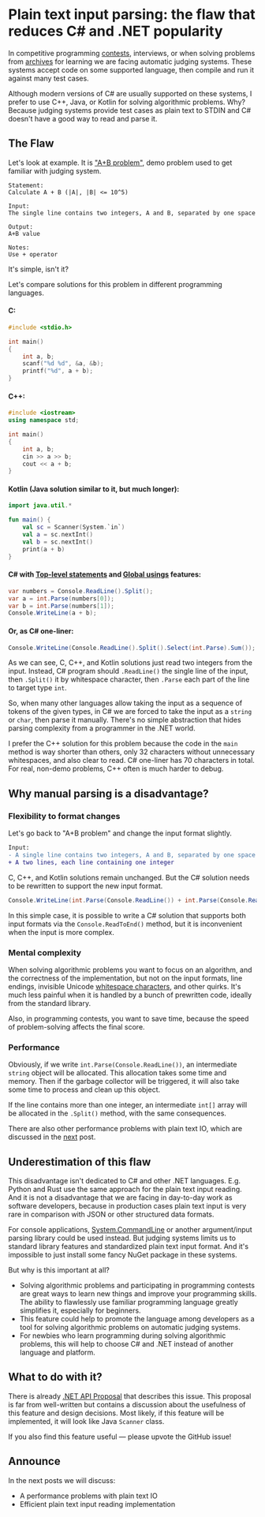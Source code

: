 # Plain text input parsing: the flaw that reduces C# and .NET popularity

In competitive programming [contests](https://codeforces.com), interviews, or when solving problems from [archives](https://timus.online/?locale=en) for learning we are facing automatic judging systems. These systems accept code on some supported language, then compile and run it against many test cases.

Although modern versions of C# are usually supported on these systems, I prefer to use C++, Java, or Kotlin for solving algorithmic problems. Why? Because judging systems provide test cases as plain text to STDIN and C# doesn't have a good way to read and parse it.

## The Flaw

Let's look at example. It is ["A+B problem"](https://timus.online/problem.aspx?space=1&num=1000&locale=en), demo problem used to get familiar with judging system.
```plain
Statement:
Calculate A + B (|A|, |B| <= 10^5)

Input:
The single line contains two integers, A and B, separated by one space

Output:
A+B value

Notes:
Use + operator
```

It's simple, isn't it?

Let's compare solutions for this problem in different programming languages.

#### C:
```c
#include <stdio.h>

int main()
{
    int a, b;
    scanf("%d %d", &a, &b);
    printf("%d", a + b);
}
```

#### C++:
```c++
#include <iostream>
using namespace std;

int main()
{
    int a, b;
    cin >> a >> b;
    cout << a + b;
}
```

#### Kotlin (Java solution similar to it, but much longer):
```kt
import java.util.*

fun main() {
    val sc = Scanner(System.`in`)
    val a = sc.nextInt()
    val b = sc.nextInt()
    print(a + b)
}
```

#### C# with [Top-level statements](https://learn.microsoft.com/en-us/dotnet/csharp/fundamentals/program-structure/top-level-statements) and [Global usings](https://blog.jetbrains.com/dotnet/2021/11/18/global-usings-in-csharp-10/) features:
```csharp
var numbers = Console.ReadLine().Split();
var a = int.Parse(numbers[0]);
var b = int.Parse(numbers[1]);
Console.WriteLine(a + b);
```

#### Or, as C# one-liner:
```csharp
Console.WriteLine(Console.ReadLine().Split().Select(int.Parse).Sum());
```

As we can see, C, C++, and Kotlin solutions just read two integers from the input. Instead, C# program should `.ReadLine()` the single line of the input, then `.Split()` it by whitespace character, then `.Parse` each part of the line to target type `int`.

So, when many other languages allow taking the input as a sequence of tokens of the given types, in C# we are forced to take the input as a `string` or `char`, then parse it manually. There's no simple abstraction that hides parsing complexity from a programmer in the .NET world.

I prefer the C++ solution for this problem because the code in the `main` method is way shorter than others, only 32 characters without unnecessary whitespaces, and also clear to read. C# one-liner has 70 characters in total. For real, non-demo problems, C++ often is much harder to debug.

## Why manual parsing is a disadvantage?

### Flexibility to format changes
Let's go back to "A+B problem" and change the input format slightly.

```diff    
Input:
- A single line contains two integers, A and B, separated by one space
+ A two lines, each line containing one integer
```

C, C++, and Kotlin solutions remain unchanged. But the C# solution needs to be rewritten to support the new input format.

```csharp
Console.WriteLine(int.Parse(Console.ReadLine()) + int.Parse(Console.ReadLine()));
```

In this simple case, it is possible to write a C# solution that supports both input formats via the `Console.ReadToEnd()` method, but it is inconvenient when the input is more complex.

### Mental complexity
When solving algorithmic problems you want to focus on an algorithm, and the correctness of the implementation, but not on the input formats, line endings, invisible Unicode [whitespace characters](https://en.wikipedia.org/wiki/Whitespace_character), and other quirks. It's much less painful when it is handled by a bunch of prewritten code, ideally from the standard library.

Also, in programming contests, you want to save time, because the speed of problem-solving affects the final score. 

### Performance
Obviously, if we write `int.Parse(Console.ReadLine())`, an intermediate `string` object will be allocated. This allocation takes some time and memory. Then if the garbage collector will be triggered, it will also take some time to process and clean up this object.

If the line contains more than one integer, an intermediate `int[]` array will be allocated in the `.Split()` method, with the same consequences.

There are also other performance problems with plain text IO, which are discussed in the [next]() post.

## Underestimation of this flaw

This disadvantage isn't dedicated to C# and other .NET languages. E.g. Python and Rust use the same approach for the plain text input reading. And it is not a disadvantage that we are facing in day-to-day work as software developers, because in production cases plain text input is very rare in comparison with JSON or other structured data formats.

For console applications, [System.CommandLine](https://learn.microsoft.com/en-us/dotnet/standard/commandline/) or another argument/input parsing library could be used instead. But judging systems limits us to standard library features and standardized plain text input format. And it's impossible to just install some fancy NuGet package in these systems.

But why is this important at all?
 - Solving algorithmic problems and participating in programming contests are great ways to learn new things and improve your programming skills. The ability to flawlessly use familiar programming language greatly simplifies it, especially for beginners.
 - This feature could help to promote the language among developers as a tool for solving algorithmic problems on automatic judging systems.
 - For newbies who learn programming during solving algorithmic problems, this will help to choose C# and .NET instead of another language and platform.

## What to do with it?

There is already [.NET API Proposal](https://github.com/dotnet/runtime/issues/64621) that describes this issue. This proposal is far from well-written but contains a discussion about the usefulness of this feature and design decisions. Most likely, if this feature will be implemented, it will look like Java `Scanner` class.

If you also find this feature useful — please upvote the GitHub issue!

## Announce
In the next posts we will discuss:
 - A performance problems with plain text IO
 - Efficient plain text input reading implementation
